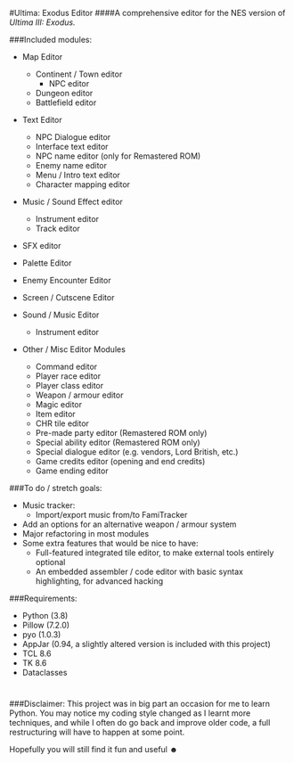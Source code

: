 #Ultima: Exodus Editor
####A comprehensive editor for the NES version of *Ultima III: Exodus.*

###Included modules:
- Map Editor
    - Continent / Town editor
      - NPC editor
    - Dungeon editor
    - Battlefield editor
    
- Text Editor
    - NPC Dialogue editor
    - Interface text editor
    - NPC name editor (only for Remastered ROM)
    - Enemy name editor
    - Menu / Intro text editor
    - Character mapping editor

- Music / Sound Effect editor
  - Instrument editor
  - Track editor
- SFX editor
  
- Palette Editor
- Enemy Encounter Editor
- Screen / Cutscene Editor
- Sound / Music Editor
    - Instrument editor
    
- Other / Misc Editor Modules
    - Command editor
    - Player race editor
    - Player class editor
    - Weapon / armour editor
    - Magic editor
    - Item editor
    - CHR tile editor
    - Pre-made party editor (Remastered ROM only)
    - Special ability editor (Remastered ROM only)
    - Special dialogue editor (e.g. vendors, Lord British, etc.)
    - Game credits editor (opening and end credits)
    - Game ending editor
  
###To do / stretch goals:
- Music tracker:
  - Import/export music from/to FamiTracker
- Add an options for an alternative weapon / armour system
- Major refactoring in most modules
- Some extra features that would be nice to have:
    - Full-featured integrated tile editor, to make external tools entirely optional
    - An embedded assembler / code editor with basic syntax highlighting, for advanced hacking 

###Requirements:
- Python (3.8)
- Pillow (7.2.0)
- pyo (1.0.3)
- AppJar (0.94, a slightly altered version is included with this project)
- TCL 8.6
- TK 8.6
- Dataclasses

#
###Disclaimer:
This project was in big part an occasion for me to learn Python. You may notice my coding style changed as I learnt more
techniques,
and while I often do go back and improve older code, a full restructuring will have to happen at some point.

Hopefully you will still find it fun and useful ☻
